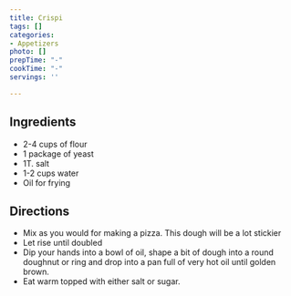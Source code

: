 ```yaml
---
title: Crispi
tags: []
categories:
- Appetizers
photo: []
prepTime: "-"
cookTime: "-"
servings: ''

---
```

## Ingredients

- 2-4 cups of flour 
- 1 package of yeast
- 1T. salt
- 1-2 cups water
- Oil for frying

## Directions

- Mix as you would for making a pizza. This dough will be a lot stickier 
- Let rise until doubled
- Dip your hands into a bowl of oil, shape a bit of dough into a round doughnut or ring and drop into a pan full of very hot oil until golden brown. 
- Eat warm topped with either salt or sugar.